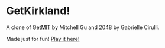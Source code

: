 # GetKirkland!
A clone of [GetMIT](http://mitchgu.github.io/GetMIT/) by Mitchell Gu and [2048](http://gabrielecirulli.github.io/2048/) by Gabrielle Cirulli. 

Made just for fun! [Play it here!](https://kirkland-house.github.io/)
